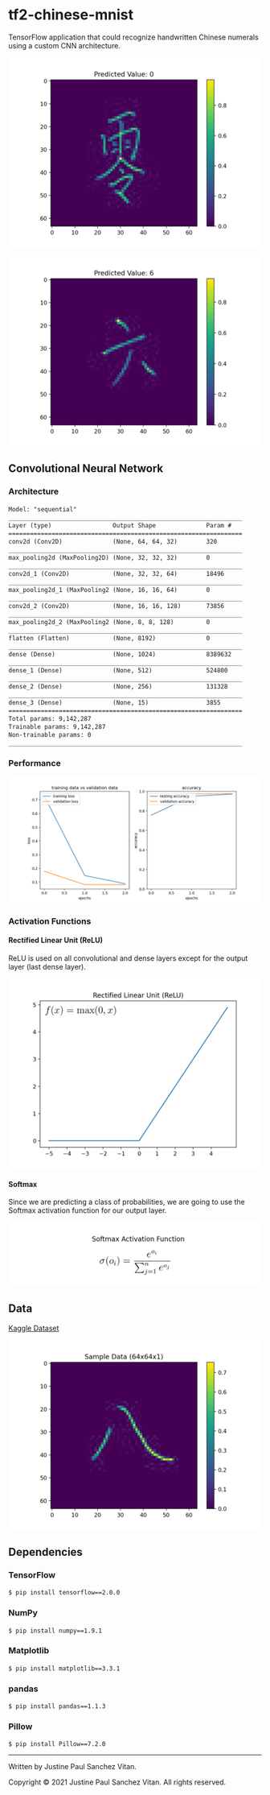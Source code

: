 # tf2-chinese-mnist


TensorFlow application that could recognize handwritten Chinese numerals using a custom CNN architecture.


![Figure 1](media/figure1.png)


![Figure 2](media/figure2.png)


## Convolutional Neural Network
### Architecture
```
Model: "sequential"
_________________________________________________________________
Layer (type)                 Output Shape              Param #   
=================================================================
conv2d (Conv2D)              (None, 64, 64, 32)        320       
_________________________________________________________________
max_pooling2d (MaxPooling2D) (None, 32, 32, 32)        0         
_________________________________________________________________
conv2d_1 (Conv2D)            (None, 32, 32, 64)        18496     
_________________________________________________________________
max_pooling2d_1 (MaxPooling2 (None, 16, 16, 64)        0         
_________________________________________________________________
conv2d_2 (Conv2D)            (None, 16, 16, 128)       73856     
_________________________________________________________________
max_pooling2d_2 (MaxPooling2 (None, 8, 8, 128)         0         
_________________________________________________________________
flatten (Flatten)            (None, 8192)              0         
_________________________________________________________________
dense (Dense)                (None, 1024)              8389632   
_________________________________________________________________
dense_1 (Dense)              (None, 512)               524800    
_________________________________________________________________
dense_2 (Dense)              (None, 256)               131328    
_________________________________________________________________
dense_3 (Dense)              (None, 15)                3855      
=================================================================
Total params: 9,142,287
Trainable params: 9,142,287
Non-trainable params: 0
_________________________________________________________________
```


### Performance


![Figure 3](media/figure3.png)


### Activation Functions
#### Rectified Linear Unit (ReLU)
ReLU is used on all convolutional and dense layers except for the output layer (last dense layer).


![Figure 4](media/figure4.png)


#### Softmax
Since we are predicting a class of probabilities, we are going to use the Softmax activation function for our output layer.


![Figure 5](media/figure5.png)


## Data
[Kaggle Dataset](https://www.kaggle.com/gpreda/chinese-mnist)


![Figure 6](media/figure6.png)


## Dependencies


### TensorFlow
```
$ pip install tensorflow==2.0.0
```


### NumPy
```
$ pip install numpy==1.9.1
```


### Matplotlib
```
$ pip install matplotlib==3.3.1
```


### pandas
```
$ pip install pandas==1.1.3
```


### Pillow
```
$ pip install Pillow==7.2.0
```


----------------------------------------
Written by Justine Paul Sanchez Vitan.


Copyright © 2021 Justine Paul Sanchez Vitan. All rights reserved.